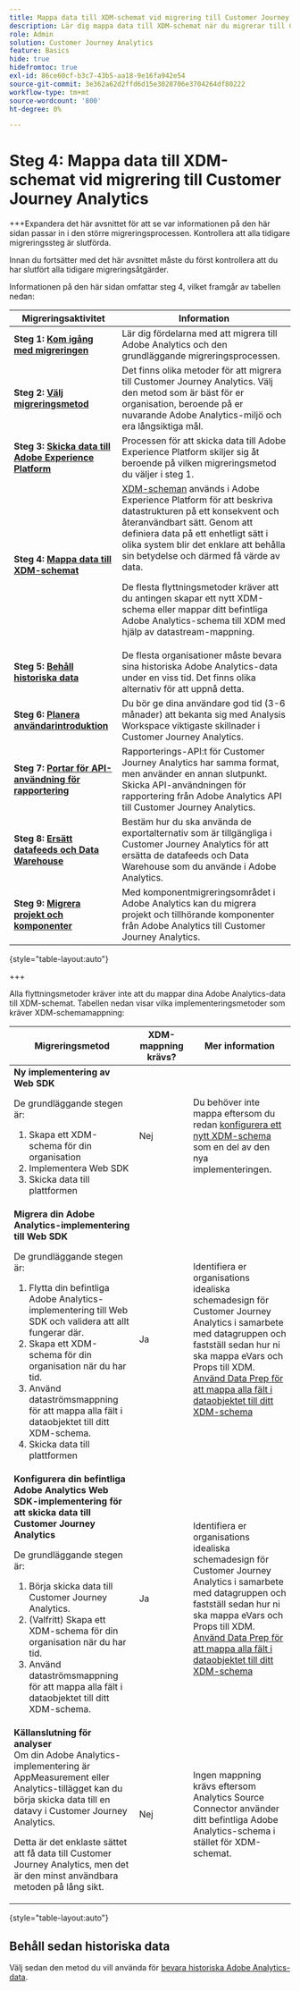 ```yaml
---
title: Mappa data till XDM-schemat vid migrering till Customer Journey Analytics
description: Lär dig mappa data till XDM-schemat när du migrerar till Customer Journey Analytics
role: Admin
solution: Customer Journey Analytics
feature: Basics
hide: true
hidefromtoc: true
exl-id: 86ce60cf-b3c7-43b5-aa18-9e16fa942e54
source-git-commit: 3e362a62d2ffd6d15e3028706e3704264df80222
workflow-type: tm+mt
source-wordcount: '800'
ht-degree: 0%

---
```


# Steg 4: Mappa data till XDM-schemat vid migrering till Customer Journey Analytics

+++Expandera det här avsnittet för att se var informationen på den här sidan passar in i den större migreringsprocessen. Kontrollera att alla tidigare migreringssteg är slutförda.

Innan du fortsätter med det här avsnittet måste du först kontrollera att du har slutfört alla tidigare migreringsåtgärder.

Informationen på den här sidan omfattar steg 4, vilket framgår av tabellen nedan:

| Migreringsaktivitet | Information |
|---------|----------|
| **Steg 1: [Kom igång med migreringen](/help/getting-started/cja-migration/cja-migration-getstarted.md)** | Lär dig fördelarna med att migrera till Adobe Analytics och den grundläggande migreringsprocessen. |
| **Steg 2: [Välj migreringsmetod](/help/getting-started/cja-migration/cja-migration-method.md)** | Det finns olika metoder för att migrera till Customer Journey Analytics. Välj den metod som är bäst för er organisation, beroende på er nuvarande Adobe Analytics-miljö och era långsiktiga mål. |
| **Steg 3: [Skicka data till Adobe Experience Platform](/help/getting-started/cja-migration/cja-migration-send-to-platform.md)** | Processen för att skicka data till Adobe Experience Platform skiljer sig åt beroende på vilken migreringsmetod du väljer i steg 1. |
| <span class="preview">**Steg 4: [Mappa data till XDM-schemat](/help/getting-started/cja-migration/cja-migration-xdm.md)**</span> | <span class="preview">[XDM-scheman](https://experienceleague.adobe.com/en/docs/experience-platform/xdm/home#xdm-schemas) används i Adobe Experience Platform för att beskriva datastrukturen på ett konsekvent och återanvändbart sätt. Genom att definiera data på ett enhetligt sätt i olika system blir det enklare att behålla sin betydelse och därmed få värde av data.<p>De flesta flyttningsmetoder kräver att du antingen skapar ett nytt XDM-schema eller mappar ditt befintliga Adobe Analytics-schema till XDM med hjälp av datastream-mappning.</p></span> |
| **Steg 5: [Behåll historiska data](/help/getting-started/cja-migration/cja-migration-historical-data.md)** | De flesta organisationer måste bevara sina historiska Adobe Analytics-data under en viss tid. Det finns olika alternativ för att uppnå detta. |
| **Steg 6: [Planera användarintroduktion](/help/getting-started/cja-migration/cja-migration-onboarding.md)** | Du bör ge dina användare god tid (3-6 månader) att bekanta sig med Analysis Workspace viktigaste skillnader i Customer Journey Analytics. |
| **Steg 7: [Portar för API-användning för rapportering](/help/getting-started/cja-migration/cja-migration-api.md)** | Rapporterings-API:t för Customer Journey Analytics har samma format, men använder en annan slutpunkt. Skicka API-användningen för rapportering från Adobe Analytics API till Customer Journey Analytics. |
| **Steg 8: [Ersätt datafeeds och Data Warehouse](/help/getting-started/cja-migration/cja-migration-export-options.md)** | Bestäm hur du ska använda de exportalternativ som är tillgängliga i Customer Journey Analytics för att ersätta de datafeeds och Data Warehouse som du använde i Adobe Analytics. |
| **Steg 9: [Migrera projekt och komponenter](/help/getting-started/cja-migration/cja-migration-projects.md)** | Med komponentmigreringsområdet i Adobe Analytics kan du migrera projekt och tillhörande komponenter från Adobe Analytics till Customer Journey Analytics. |

{style="table-layout:auto"}

+++

Alla flyttningsmetoder kräver inte att du mappar dina Adobe Analytics-data till XDM-schemat. Tabellen nedan visar vilka implementeringsmetoder som kräver XDM-schemamappning:


| Migreringsmetod | XDM-mappning krävs? | Mer information |
|---------|----------|---------|
| **Ny implementering av Web SDK**<p>De grundläggande stegen är:</p><ol><li>Skapa ett XDM-schema för din organisation</li><li>Implementera Web SDK</li><li>Skicka data till plattformen</li></ol> | Nej | Du behöver inte mappa eftersom du redan [konfigurera ett nytt XDM-schema](https://experienceleague.adobe.com/en/docs/analytics-platform/using/cja-data-ingestion/ingest-use-guides/edge-network/aepwebsdk#set-up-a-schema) som en del av den nya implementeringen. |
| **Migrera din Adobe Analytics-implementering till Web SDK**<p>De grundläggande stegen är:</p><ol><li>Flytta din befintliga Adobe Analytics-implementering till Web SDK och validera att allt fungerar där.</li><li>Skapa ett XDM-schema för din organisation när du har tid.</li><li>Använd dataströmsmappning för att mappa alla fält i dataobjektet till ditt XDM-schema.</li><li>Skicka data till plattformen</li></ol> | Ja | Identifiera er organisations idealiska schemadesign för Customer Journey Analytics i samarbete med datagruppen och fastställ sedan hur ni ska mappa eVars och Props till XDM.</br>[Använd Data Prep för att mappa alla fält i dataobjektet till ditt XDM-schema](https://experienceleague.adobe.com/en/docs/experience-platform/data-prep/home) |
| **Konfigurera din befintliga Adobe Analytics Web SDK-implementering för att skicka data till Customer Journey Analytics**<p>De grundläggande stegen är:</p><ol><li>Börja skicka data till Customer Journey Analytics.<!-- What's involved here? Just point it at CJA? --></li><li>(Valfritt) Skapa ett XDM-schema för din organisation när du har tid.</li><li>Använd dataströmsmappning för att mappa alla fält i dataobjektet till ditt XDM-schema.</li></ol> | Ja | Identifiera er organisations idealiska schemadesign för Customer Journey Analytics i samarbete med datagruppen och fastställ sedan hur ni ska mappa eVars och Props till XDM.</br>[Använd Data Prep för att mappa alla fält i dataobjektet till ditt XDM-schema](https://experienceleague.adobe.com/en/docs/experience-platform/data-prep/home) |
| **Källanslutning för analyser**</br> Om din Adobe Analytics-implementering är AppMeasurement eller Analytics-tillägget kan du börja skicka data till en datavy i Customer Journey Analytics.<p>Detta är det enklaste sättet att få data till Customer Journey Analytics, men det är den minst användbara metoden på lång sikt.</p> | Nej | Ingen mappning krävs eftersom Analytics Source Connector använder ditt befintliga Adobe Analytics-schema i stället för XDM-schemat. |

{style="table-layout:auto"}

<!-- Does it benefit the customer to do this all at the same time if they're using multiple AEP apps? If so, have multiple sections like this. Or can they do CJA first and AJO later?

### Plan data mapping for Customer Journey Analytics


### Plan data mapping for Customer Journey analytics and other Adobe Experience platform applications

-->

## Behåll sedan historiska data

Välj sedan den metod du vill använda för [bevara historiska Adobe Analytics-data](/help/getting-started/cja-migration/cja-migration-historical-data.md).
